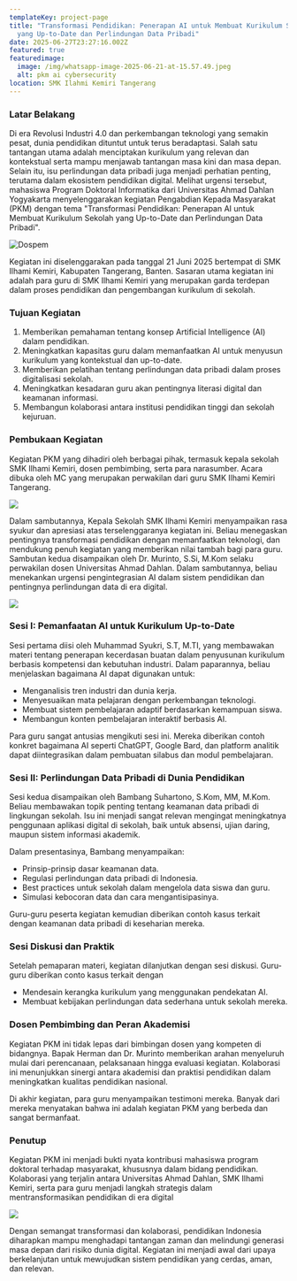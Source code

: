 ```yaml
---
templateKey: project-page
title: "Transformasi Pendidikan: Penerapan AI untuk Membuat Kurikulum Sekolah
  yang Up-to-Date dan Perlindungan Data Pribadi"
date: 2025-06-27T23:27:16.002Z
featured: true
featuredimage:
  image: /img/whatsapp-image-2025-06-21-at-15.57.49.jpeg
  alt: pkm ai cybersecurity
location: SMK Ilahmi Kemiri Tangerang
---
```

### Latar Belakang

Di era Revolusi Industri 4.0 dan perkembangan teknologi yang semakin pesat, dunia pendidikan dituntut untuk terus beradaptasi. Salah satu tantangan utama adalah menciptakan kurikulum yang relevan dan kontekstual serta mampu menjawab tantangan masa kini dan masa depan. Selain itu, isu perlindungan data pribadi juga menjadi perhatian penting, terutama dalam ekosistem pendidikan digital. Melihat urgensi tersebut, mahasiswa Program Doktoral Informatika dari Universitas Ahmad Dahlan Yogyakarta menyelenggarakan kegiatan Pengabdian Kepada Masyarakat (PKM) dengan tema "Transformasi Pendidikan: Penerapan AI untuk Membuat Kurikulum Sekolah yang Up-to-Date dan Perlindungan Data Pribadi".

![](/img/whatsapp-image-2025-06-21-at-15.57.50-1-.jpeg "Dospem")

Kegiatan ini diselenggarakan pada tanggal 21 Juni 2025 bertempat di SMK Ilhami Kemiri, Kabupaten Tangerang, Banten. Sasaran utama kegiatan ini adalah para guru di SMK Ilhami Kemiri yang merupakan garda terdepan dalam proses pendidikan dan pengembangan kurikulum di sekolah.

### Tujuan Kegiatan

1. Memberikan pemahaman tentang konsep Artificial Intelligence (AI) dalam pendidikan.
2. Meningkatkan kapasitas guru dalam memanfaatkan AI untuk menyusun kurikulum yang kontekstual dan up-to-date.
3. Memberikan pelatihan tentang perlindungan data pribadi dalam proses digitalisasi sekolah.
4. Meningkatkan kesadaran guru akan pentingnya literasi digital dan keamanan informasi.
5. Membangun kolaborasi antara institusi pendidikan tinggi dan sekolah kejuruan.

### Pembukaan Kegiatan

Kegiatan PKM yang dihadiri oleh berbagai pihak, termasuk kepala sekolah SMK Ilhami Kemiri, dosen pembimbing, serta para narasumber. Acara dibuka oleh MC yang merupakan perwakilan dari  guru SMK Ilhami Kemiri Tangerang.

![](/img/whatsapp-image-2025-06-21-at-15.57.49-1-.jpeg)

Dalam sambutannya, Kepala Sekolah SMK Ilhami Kemiri menyampaikan rasa syukur dan apresiasi atas terselenggaranya kegiatan ini. Beliau menegaskan pentingnya transformasi pendidikan dengan memanfaatkan teknologi, dan mendukung penuh kegiatan yang memberikan nilai tambah bagi para guru. Sambutan kedua disampaikan oleh Dr. Murinto, S.Si, M.Kom selaku perwakilan dosen Universitas Ahmad Dahlan. Dalam sambutannya, beliau menekankan urgensi pengintegrasian AI dalam sistem pendidikan dan pentingnya perlindungan data di era digital.

![](/img/9d3328ab-6a36-4b35-9649-63e97ba5e668.jpg)

### Sesi I: Pemanfaatan AI untuk Kurikulum Up-to-Date

Sesi pertama diisi oleh Muhammad Syukri, S.T, M.TI, yang membawakan materi tentang penerapan kecerdasan buatan dalam penyusunan kurikulum berbasis kompetensi dan kebutuhan industri. Dalam paparannya, beliau menjelaskan bagaimana AI dapat digunakan untuk:

* Menganalisis tren industri dan dunia kerja.
* Menyesuaikan mata pelajaran dengan perkembangan teknologi.
* Membuat sistem pembelajaran adaptif berdasarkan kemampuan siswa.
* Membangun konten pembelajaran interaktif berbasis AI.

Para guru sangat antusias mengikuti sesi ini. Mereka diberikan contoh konkret bagaimana AI seperti ChatGPT, Google Bard, dan platform analitik dapat diintegrasikan dalam pembuatan silabus dan modul pembelajaran.

### Sesi II: Perlindungan Data Pribadi di Dunia Pendidikan

Sesi kedua disampaikan oleh Bambang Suhartono, S.Kom, MM, M.Kom. Beliau membawakan topik penting tentang keamanan data pribadi di lingkungan sekolah. Isu ini menjadi sangat relevan mengingat meningkatnya penggunaan aplikasi digital di sekolah, baik untuk absensi, ujian daring, maupun sistem informasi akademik.

Dalam presentasinya, Bambang menyampaikan:

* Prinsip-prinsip dasar keamanan data.
* Regulasi perlindungan data pribadi di Indonesia.
* Best practices untuk sekolah dalam mengelola data siswa dan guru.
* Simulasi kebocoran data dan cara mengantisipasinya.

Guru-guru peserta kegiatan kemudian diberikan contoh kasus terkait dengan keamanan data pribadi di keseharian mereka.

### Sesi Diskusi dan Praktik

Setelah pemaparan materi, kegiatan dilanjutkan dengan sesi diskusi. Guru-guru diberikan conto kasus terkait dengan

* Mendesain kerangka kurikulum yang menggunakan pendekatan AI.
* Membuat kebijakan perlindungan data sederhana untuk sekolah mereka.

### Dosen Pembimbing dan Peran Akademisi

Kegiatan PKM ini tidak lepas dari bimbingan dosen yang kompeten di bidangnya. Bapak Herman dan Dr. Murinto memberikan arahan menyeluruh mulai dari perencanaan, pelaksanaan hingga evaluasi kegiatan. Kolaborasi ini menunjukkan sinergi antara akademisi dan praktisi pendidikan dalam meningkatkan kualitas pendidikan nasional.

Di akhir kegiatan, para guru menyampaikan testimoni mereka. Banyak dari mereka menyatakan bahwa ini adalah kegiatan PKM yang berbeda dan sangat bermanfaat.

### Penutup

Kegiatan PKM ini menjadi bukti nyata kontribusi mahasiswa program doktoral terhadap masyarakat, khususnya dalam bidang pendidikan. Kolaborasi yang terjalin antara Universitas Ahmad Dahlan, SMK Ilhami Kemiri, serta para guru menjadi langkah strategis dalam mentransformasikan pendidikan di era digital

![](/img/whatsapp-image-2025-06-21-at-15.57.54.jpeg)

Dengan semangat transformasi dan kolaborasi, pendidikan Indonesia diharapkan mampu menghadapi tantangan zaman dan melindungi generasi masa depan dari risiko dunia digital. Kegiatan ini menjadi awal dari upaya berkelanjutan untuk mewujudkan sistem pendidikan yang cerdas, aman, dan relevan.
